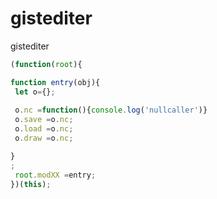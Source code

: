 # gistediter
gistediter
```js
(function(root){

function entry(obj){
 let o={};
 
 o.nc =function(){console.log('nullcaller')} 
 o.save =o.nc;
 o.load =o.nc;
 o.draw =o.nc;

}
;
 root.modXX =entry;
})(this);

```
